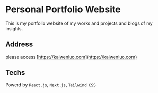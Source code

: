 # Personal Portfolio Website
This is my portfolio website of my works and projects and blogs of my insights. 

## Address
please access [https://kaiwenluo.com](https://kaiwenluo.com)

## Techs
Powerd by `React.js`, `Next.js`, `Tailwind CSS`
